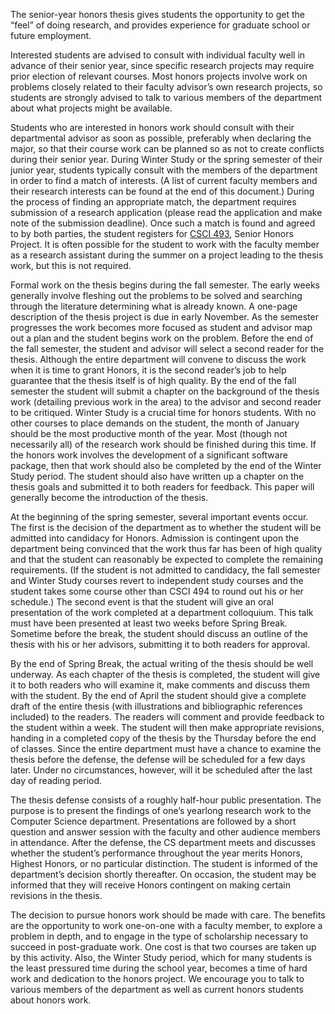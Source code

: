 The senior-year honors thesis gives students the opportunity to get the “feel” of doing research, and provides experience for graduate school or future employment.

Interested students are advised to consult with individual faculty well in advance of their senior year, since specific research projects may require prior election of relevant courses. Most honors projects involve work on problems closely related to their faculty advisor’s own research projects, so students are strongly advised to talk to various members of the department about what projects might be available.

Students who are interested in honors work should consult with their departmental advisor as soon as possible, preferably when declaring the major, so that their course work can be planned so as not to create conflicts during their senior year. During Winter Study or the spring semester of their junior year, students typically consult with the members of the department in order to find a match of interests. (A list of current faculty members and their research interests can be found at the end of this document.) During the process of finding an appropriate match, the department requires submission of a research application (please read the application and make note of the submission deadline). Once such a match is found and agreed to by both parties, the student registers for [CSCI 493](https://catalog.williams.edu/CSCI/detail/?strm=1251&cn=493&crsid=010824), Senior Honors Project. It is often possible for the student to work with the faculty member as a research assistant during the summer on a project leading to the thesis work, but this is not required.

Formal work on the thesis begins during the fall semester. The early weeks generally involve fleshing out the problems to be solved and searching through the literature determining what is already known. A one-page description of the thesis project is due in early November. As the semester progresses the work becomes more focused as student and advisor map out a plan and the student begins work on the problem. Before the end of the fall semester, the student and advisor will select a second reader for the thesis. Although the entire department will convene to discuss the work when it is time to grant Honors, it is the second reader’s job to help guarantee that the thesis itself is of high quality. By the end of the fall semester the student will submit a chapter on the background of the thesis work (detailing previous work in the area) to the advisor and second reader to be critiqued.
Winter Study is a crucial time for honors students. With no other courses to place demands on the student, the month of January should be the most productive month of the year. Most (though not necessarily all) of the research work should be finished during this time. If the honors work involves the development of a significant software package, then that work should also be completed by the end of the Winter Study period. The student should also have written up a chapter on the thesis goals and submitted it to both readers for feedback. This paper will generally become the introduction of the thesis.

At the beginning of the spring semester, several important events occur. The first is the decision of the department as to whether the student will be admitted into candidacy for Honors. Admission is contingent upon the department being convinced that the work thus far has been of high quality and that the student can reasonably be expected to complete the remaining requirements. (If the student is not admitted to candidacy, the fall semester and Winter Study courses revert to independent study courses and the student takes some course other than CSCI 494 to round out his or her schedule.) The second event is that the student will give an oral presentation of the work completed at a department colloquium. This talk must have been presented at least two weeks before Spring Break. Sometime before the break, the student should discuss an outline of the thesis with his or her advisors, submitting it to both readers for approval.

By the end of Spring Break, the actual writing of the thesis should be well underway. As each chapter of the thesis is completed, the student will give it to both readers who will examine it, make comments and discuss them with the student. By the end of April the student should give a complete draft of the entire thesis (with illustrations and bibliographic references included) to the readers. The readers will comment and provide feedback to the student within a week. The student will then make appropriate revisions, handing in a completed copy of the thesis by the Thursday before the end of classes. Since the entire department must have a chance to examine the thesis before the defense, the defense will be scheduled for a few days later. Under no circumstances, however, will it be scheduled after the last day of reading period.

The thesis defense consists of a roughly half-hour public presentation. The purpose is to present the findings of one’s yearlong research work to the Computer Science department. Presentations are followed by a short question and answer session with the faculty and other audience members in attendance. After the defense, the CS department meets and discusses whether the student’s performance throughout the year merits Honors, Highest Honors, or no particular distinction. The student is informed of the department’s decision shortly thereafter. On occasion, the student may be informed that they will receive Honors contingent on making certain revisions in the thesis.

The decision to pursue honors work should be made with care. The benefits are the opportunity to work one-on-one with a faculty member, to explore a problem in depth, and to engage in the type of scholarship necessary to succeed in post-graduate work. One cost is that two courses are taken up by this activity. Also, the Winter Study period, which for many students is the least pressured time during the school year, becomes a time of hard work and dedication to the honors project. We encourage you to talk to various members of the department as well as current honors students about honors work.
